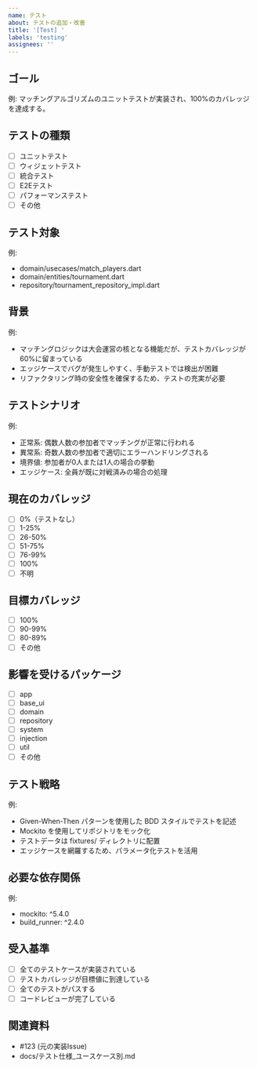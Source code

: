 ```yaml
---
name: テスト
about: テストの追加・改善
title: '[Test] '
labels: 'testing'
assignees: ''
---
```


## ゴール
<!--  テスト追加・改善後の状態を端的に記述してください。 -->
例: マッチングアルゴリズムのユニットテストが実装され、100%のカバレッジを達成する。

## テストの種類
<!--  該当するテストの種類にチェックを入れてください（複数選択可）。 -->
- [ ] ユニットテスト
- [ ] ウィジェットテスト
- [ ] 統合テスト
- [ ] E2Eテスト
- [ ] パフォーマンステスト
- [ ] その他

## テスト対象
<!--  テスト対象のファイルやクラス、関数を記載してください。 -->
例:
- domain/usecases/match_players.dart
- domain/entities/tournament.dart
- repository/tournament_repository_impl.dart

## 背景
<!--  このテストが必要な理由や背景を記載してください。 -->
例:
- マッチングロジックは大会運営の核となる機能だが、テストカバレッジが60%に留まっている
- エッジケースでバグが発生しやすく、手動テストでは検出が困難
- リファクタリング時の安全性を確保するため、テストの充実が必要

## テストシナリオ
<!--  実装するテストケースやシナリオを記載してください。 -->
例:
- 正常系: 偶数人数の参加者でマッチングが正常に行われる
- 異常系: 奇数人数の参加者で適切にエラーハンドリングされる
- 境界値: 参加者が0人または1人の場合の挙動
- エッジケース: 全員が既に対戦済みの場合の処理

## 現在のカバレッジ
<!--  対象コードの現在のテストカバレッジを選択してください。 -->
- [ ] 0%（テストなし）
- [ ] 1-25%
- [ ] 26-50%
- [ ] 51-75%
- [ ] 76-99%
- [ ] 100%
- [ ] 不明

## 目標カバレッジ
<!--  このIssue完了後の目標カバレッジを選択してください。 -->
- [ ] 100%
- [ ] 90-99%
- [ ] 80-89%
- [ ] その他

## 影響を受けるパッケージ
<!--  テストを追加するパッケージを選択してください（複数選択可）。 -->
- [ ] app
- [ ] base_ui
- [ ] domain
- [ ] repository
- [ ] system
- [ ] injection
- [ ] util
- [ ] その他

## テスト戦略
<!--  テストの実装方針やアプローチを記載してください。 -->
例:
- Given-When-Then パターンを使用した BDD スタイルでテストを記述
- Mockito を使用してリポジトリをモック化
- テストデータは fixtures/ ディレクトリに配置
- エッジケースを網羅するため、パラメータ化テストを活用

## 必要な依存関係
<!--  テスト実装に必要なパッケージやツールがあれば記載してください。 -->
例:
- mockito: ^5.4.0
- build_runner: ^2.4.0

## 受入基準
<!--  このテストタスクが完了したと判断する基準を記載してください。 -->
- [ ] 全てのテストケースが実装されている
- [ ] テストカバレッジが目標値に到達している
- [ ] 全てのテストがパスする
- [ ] コードレビューが完了している

## 関連資料
<!--  関連するIssueやドキュメントがあれば記載してください。 -->
- #123 (元の実装Issue)
- docs/テスト仕様_ユースケース別.md
